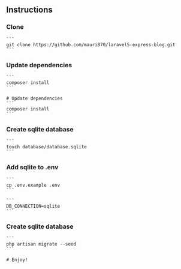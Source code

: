## Instructions
### Clone
    ```
    git clone https://github.com/mauri870/laravel5-express-blog.git
    ```

### Update dependencies
    ```
    composer install
    ```

    # Update dependencies
    ```
    composer install
    ```

### Create sqlite database
    ```
    touch database/database.sqlite
    ```

### Add sqlite to .env
    ```
    cp .env.example .env
    ```

    ```
    DB_CONNECTION=sqlite
    ```

### Create sqlite database
    ```
    php artisan migrate --seed
    ```

    # Enjoy!
